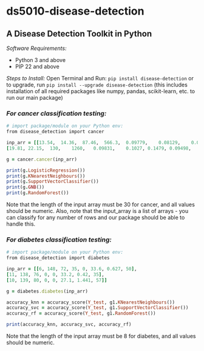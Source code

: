 # ds5010-disease-detection
## A Disease Detection Toolkit in Python

*Software Requirements:*
- Python 3 and above
- PIP 22 and above
  
*Steps to Install:*
Open Terminal and Run: ```pip install disease-detection``` or to upgrade, run 
```pip install --upgrade disease-detection```
(this includes installation of all required packages like numpy, pandas, scikit-learn, etc. to run our main package)


### *For cancer classification testing:*
```ruby
# import package/module on your Python env:
from disease_detection import cancer

inp_arr = [[13.54,	14.36,	87.46,	566.3,	0.09779,	0.08129,	0.06664,	0.04781,	0.1885,	0.05766,	0.2699,	0.7886,	2.058,	23.56,	0.008462,	0.0146,	0.02387,	0.01315,	0.0198,	0.0023,	15.11,	19.26,	99.7,	711.2,	0.144,	0.1773,	0.239,	0.1288,	0.2977,	0.07259	],
[19.81,	22.15,	130,	1260,	0.09831,	0.1027,	0.1479,	0.09498,	0.1582,	0.05395,	0.7582,	1.017,	5.865,	112.4,	0.006494,	0.01893,	0.03391,	0.01521,	0.01356,	0.001997,	27.32,	30.88,	186.8,	2398,	0.1512,	0.315,	0.5372,	0.2388,	0.2768,	0.07615	]]

g = cancer.cancer(inp_arr)

print(g.LogisticRegression())
print(g.KNearestNeighbours())
print(g.SupportVectorClassifier())
print(g.GNB())
print(g.RandomForest())
```

Note that the length of the input array must be 30 for cancer, and all values should be numeric. Also, note that the input_array is a list of arrays - you can classify for any number of rows and our package should be able to handle this.

### *For diabetes classification testing:*
```ruby
# import package/module on your Python env:
from disease_detection import diabetes

inp_arr = [[6, 148, 72, 35, 0, 33.6, 0.627, 50],
[11, 138, 76, 0, 0, 33.2, 0.42,	35],
[10, 139, 80, 0, 0,	27.1, 1.441, 57]]

g = diabetes.diabetes(inp_arr)

accuracy_knn = accuracy_score(Y_test, g1.KNearestNeighbours())
accuracy_svc = accuracy_score(Y_test, g1.SupportVectorClassifier())
accuracy_rf = accuracy_score(Y_test, g1.RandomForest())

print(accuracy_knn, accuracy_svc, accuracy_rf)
```

Note that the length of the input array must be 8 for diabetes, and all values should be numeric.

